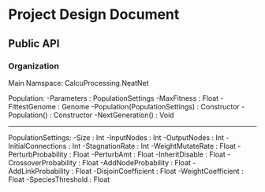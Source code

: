 ﻿# Project Design Document

## Public API

### Organization

Main Namspace: CalcuProcessing.NeatNet

Population:
	-Parameters : PopulationSettings
	-MaxFitness : Float
	-FittestGenome : Genome
	-Population(PopulationSettings) : Constructor
	-Population() : Constructor
	-NextGeneration() : Void

--------

PopulationSettings: 
	-Size : Int
	-InputNodes : Int
	-OutputNodes : Int
	-InitialConnections : Int
	-StagnationRate : Int
	-WeightMutateRate : Float
	-PerturbProbability : Float
	-PerturbAmt : Float
	-InheritDisable : Float
	-CrossoverProbability : Float
	-AddNodeProbability : Float
	-AddLinkProbability : Float
	-DisjoinCoefficient : Float
	-WeightCoefficient : Float
	-SpeciesThreshold : Float
